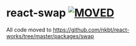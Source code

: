 # react-swap [![MOVED](https://img.shields.io/badge/status-MOVED-blue.svg?style=flat-square)](https://github.com/nkbt/react-works/tree/master/packages/swap)


All code moved to https://github.com/nkbt/react-works/tree/master/packages/swap
